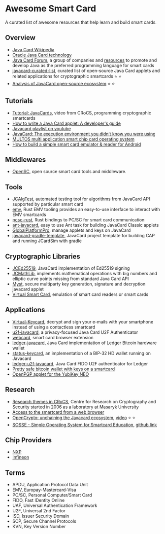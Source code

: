 # Awesome Smart Card

A curated list of awesome resources that help learn and build smart cards.


## Overview

- [Java Card Wikipedia](https://en.wikipedia.org/wiki/Java_Card)
- [Oracle Java Card technology](https://www.oracle.com/java/java-card/)
- [Java Card Forum](https://javacardforum.com/), a group of companies and [resources](https://javacardforum.com/resources/documents/) to promote and develop Java as the preferred programming language for smart cards
- [javacard-curated-list](https://github.com/crocs-muni/javacard-curated-list), curated list of open-source Java Card applets and related applications for cryptographic smartcards :star: :star:
- [Analysis of JavaCard open-source ecosystem](https://medium.com/enigma-shards/analysis-of-javacard-open-source-ecosystem-9be0bfd66398) :star: :star:

## Tutorials

- [Tutorial: JavaCards](https://www.youtube.com/watch?v=YK8tcP9lsKA), video from CRoCS, programming cryptographic smartcards
- [How to write a Java Card applet: A developer's guide](https://www.infoworld.com/article/2076450/how-to-write-a-java-card-applet--a-developer-s-guide.html)
- [Javacard playlist on youtube](https://www.youtube.com/playlist?list=PLDgYrWpBOLh3u9RC-sJKDCBbgg8DFdF2O)
- [JavaCard: The execution environment you didn’t know you were using](https://www.benthamsgaze.org/2018/07/13/javacard-the-execution-environment-you-didnt-know-you-were-using/)
- [MULTOS multi application smart chip card operating system](http://cardwerk.com/multos-multi-application-smart-chip-card-operating-system/)
- [How to build a simple smart card emulator & reader for Android](https://medium.com/the-almanac/how-to-build-a-simple-smart-card-emulator-reader-for-android-7975fae4040f)


## Middlewares

- [OpenSC](https://github.com/OpenSC/OpenSC), open source smart card tools and middleware.

## Tools

- [JCAlgTest](https://github.com/crocs-muni/JCAlgTest), automated testing tool for algorithms from JavaCard API supported by particular smart card
- [emv](https://github.com/caiotavares/emv), Rust EMV tooling provides an easy-to-use interface to interact with EMV smartcards
- [pcsc-rust](https://github.com/bluetech/pcsc-rust), Rust bindings to PC/SC for smart card communication
- [ant-javacard](https://github.com/martinpaljak/ant-javacard), easy to use Ant task for building JavaCard Classic applets
- [GlobalPlatformPro](https://github.com/martinpaljak/GlobalPlatformPro), manage applets and keys on JavaCard
- [javacard-gradle-template](https://github.com/ph4r05/javacard-gradle-template), JavaCard project template for building CAP and running JCardSim with gradle

## Cryptographic Libraries

- [JCEd25519](https://github.com/dufkan/JCEd25519), JavaCard implementation of Ed25519 signing
- [JCMathLib](https://github.com/OpenCryptoProject/JCMathLib), implements mathematical operations with big numbers and elliptic curve points missing from standard Java Card API
- [Myst](https://github.com/OpenCryptoProject/Myst), secure multiparty key generation, signature and decryption javacard applet
- [Virtual Smart Card](https://github.com/frankmorgner/vsmartcard), emulation of smart card readers or smart cards

## Applications

- [Virtual-Keycard](https://github.com/eriknellessen/Virtual-Keycard), decrypt and sign your e-mails with your smartphone instead of using a contactless smartcard
- [u2f-javacard](https://github.com/darconeous/u2f-javacard), a privacy-focused Java Card U2F Authenticator
- [webcard](https://github.com/cardid/webcard), smart card browser extension
- [ledger-javacard](https://github.com/LedgerHQ/ledger-javacard), Java Card implementation of Ledger Bitcoin hardware wallet
- [status-keycard](https://github.com/status-im/status-keycard), an implementation of a BIP-32 HD wallet running on Javacard
- [ledger-u2f-javacard](https://github.com/LedgerHQ/ledger-u2f-javacard), Java Card FIDO U2F authenticator for Ledger
- [Pretty safe bitcoin wallet with keys on a smartcard](http://smartbtc.eu/)
- [OpenPGP applet for the YubiKey NEO](https://github.com/Yubico/ykneo-openpgp/)


## Research

- [Research themes in CRoCS](https://crocs.fi.muni.cz/public/research/main), Centre for Research on Cryptography and Security started in 2006 as a laboratory at Masaryk University
- [Access to the smartcard from a web browser](https://github.com/status-im/status-keycard/issues/18)
- [OpenCrypto: unchaining the Javacard ecosystem](https://www.blackhat.com/us-17/briefings.html#opencrypto-unchaining-the-javacard-ecosystem), [video](https://www.youtube.com/watch?v=vd0-Uhx2OoQ) :star: :star:
- [SOSSE - Simple Operating System for Smartcard Education](https://www.mbsks.franken.de/sosse/), [github link](https://github.com/theqlabs/SOSSE)

## Chip Providers

- [NXP](https://www.nxp.com/)
- [Infineon](https://www.infineon.com/)

## Terms

- APDU, Application Protocol Data Unit
- EMV, Europay-Mastercard-Visa
- PC/SC, Personal Computer/Smart Card
- FIDO, Fast IDentity Online
- UAF, Universal Authentication Framework
- U2F, Universal 2nd Factor
- ISD, Issuer Security Domain
- SCP, Secure Channel Protocols
- KVN, Key Version Number
